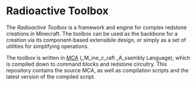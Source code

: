 # Radioactive Toolbox

The *Radioactive Toolbox* is a framework and engine for complex redstone creations in Minecraft. The toolbox can be used as the backbone for a creation via its component-based extensibile design, or simply as a set of utilities for simplifying operations.

The toolbox is written in [*MCA*](https://github.com/toxic-spanners/MCA) (_M_ine_c_raft _A_ssembly Language), which is compiled down to command blocks and redstone circuitry. This repository contains the source MCA, as well as compilation scripts and the latest version of the compiled script.
